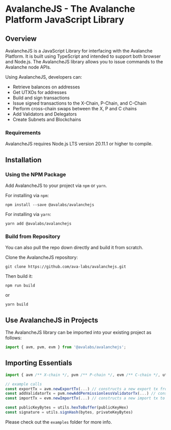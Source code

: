 # AvalancheJS - The Avalanche Platform JavaScript Library

## Overview

AvalancheJS is a JavaScript Library for interfacing with the Avalanche Platform. It is built using TypeScript and intended to support both browser and Node.js. The AvalancheJS library allows you to issue commands to the Avalanche node APIs.

Using AvalancheJS, developers can:

- Retrieve balances on addresses
- Get UTXOs for addresses
- Build and sign transactions
- Issue signed transactions to the X-Chain, P-Chain, and C-Chain
- Perform cross-chain swaps between the X, P and C chains
- Add Validators and Delegators
- Create Subnets and Blockchains

### Requirements

AvalancheJS requires Node.js LTS version 20.11.1 or higher to compile.

## Installation

### Using the NPM Package

Add AvalancheJS to your project via `npm` or `yarn`.

For installing via `npm`:

`npm install --save @avalabs/avalanchejs`

For installing via `yarn`:

`yarn add @avalabs/avalanchejs`

### Build from Repository

You can also pull the repo down directly and build it from scratch.

Clone the AvalancheJS repository:

`git clone https://github.com/ava-labs/avalanchejs.git`

Then build it:

`npm run build`

or

`yarn build`

## Use AvalancheJS in Projects

The AvalancheJS library can be imported into your existing project as follows:

```ts
import { avm, pvm, evm } from '@avalabs/avalanchejs';
```

## Importing Essentials

```ts
import { avm /** X-chain */, pvm /** P-chain */, evm /** C-chain */, utils } from "@avalabs/avalanchejs"

// example calls
const exportTx = avm.newExportTx(...) // constructs a new export tx from X
const addValidatorTx = pvm.newAddPermissionlessValidatorTx(...) // constructs a new add validator tx on P
const importTx = evm.newImportTx(...) // constructs a new import tx to C

const publicKeyBytes = utils.hexToBuffer(publicKeyHex)
const signature = utils.signHash(bytes, privateKeyBytes)
```

Please check out the `examples` folder for more info.
